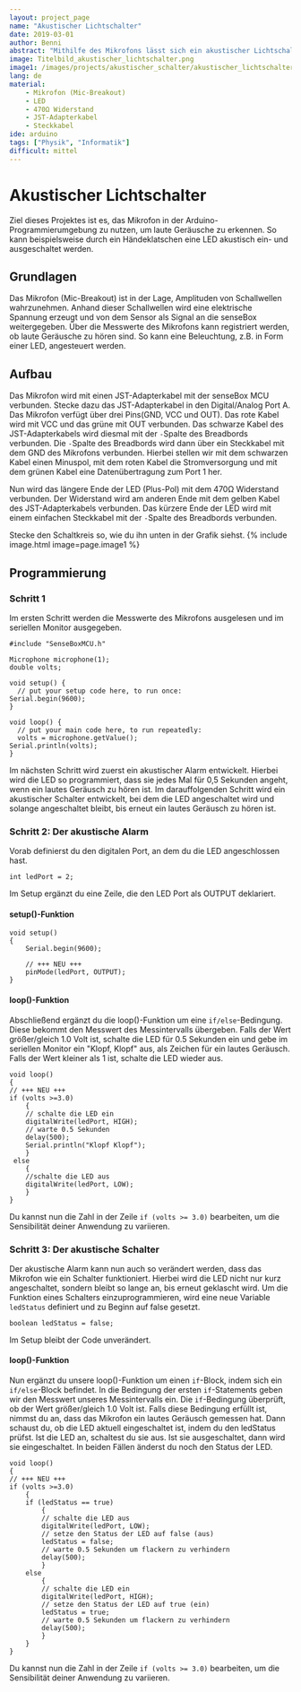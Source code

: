 ```yaml
---
layout: project_page
name: "Akustischer Lichtschalter"
date: 2019-03-01
author: Benni
abstract: "Mithilfe des Mikrofons lässt sich ein akustischer Lichtschalter bauen"
image: Titelbild_akustischer_lichtschalter.png
image1: /images/projects/akustischer_schalter/akustischer_lichtschalter_setup.png
lang: de
material:
    - Mikrofon (Mic-Breakout)
    - LED
    - 470Ω Widerstand
    - JST-Adapterkabel
    - Steckkabel
ide: arduino    
tags: ["Physik", "Informatik"]
difficult: mittel
---
```

# Akustischer Lichtschalter

Ziel dieses Projektes ist es, das Mikrofon in der Arduino-Programmierumgebung zu nutzen, um laute Geräusche zu erkennen. So kann beispielsweise durch ein Händeklatschen eine LED akustisch ein- und ausgeschaltet werden. 
 
## Grundlagen 
Das Mikrofon (Mic-Breakout) ist in der Lage, Amplituden von Schallwellen wahrzunehmen. Anhand dieser Schallwellen wird eine elektrische Spannung erzeugt und von dem Sensor als Signal an die senseBox weitergegeben. Über die Messwerte des Mikrofons kann registriert werden, ob laute Geräusche zu hören sind. So kann eine Beleuchtung, z.B. in Form einer LED, angesteuert werden. 

## Aufbau 
Das Mikrofon wird mit einen JST-Adapterkabel mit der senseBox MCU verbunden. Stecke dazu das JST-Adapterkabel in den Digital/Analog Port A. Das Mikrofon verfügt über drei Pins(GND, VCC und OUT). Das rote Kabel wird mit VCC und das grüne mit OUT verbunden. Das schwarze Kabel des JST-Adapterkabels wird diesmal mit der `-`Spalte des Breadbords verbunden. Die `-`Spalte des Breadbords wird dann über ein Steckkabel mit dem GND des Mikrofons verbunden. Hierbei stellen wir mit dem schwarzen Kabel einen Minuspol, mit dem roten Kabel die Stromversorgung und mit dem grünen Kabel eine Datenübertragung zum Port 1 her.

Nun wird das längere Ende der LED (Plus-Pol) mit dem 470Ω Widerstand verbunden. Der Widerstand wird am anderen Ende mit dem gelben Kabel des JST-Adapterkabels verbunden. Das kürzere Ende der LED wird mit einem einfachen Steckkabel mit der `-`Spalte des Breadbords verbunden.

Stecke den Schaltkreis so, wie du ihn unten in der Grafik siehst.
{% include image.html image=page.image1 %}

## Programmierung

### Schritt 1

Im ersten Schritt werden die Messwerte des Mikrofons ausgelesen und im seriellen Monitor ausgegeben. 

```arduino
#include "SenseBoxMCU.h"

Microphone microphone(1);
double volts;

void setup() {
  // put your setup code here, to run once:
Serial.begin(9600);
}

void loop() {
  // put your main code here, to run repeatedly:
  volts = microphone.getValue();
Serial.println(volts);
}
```
Im nächsten Schritt wird zuerst ein akustischer Alarm entwickelt. Hierbei wird die LED so programmiert, dass sie jedes Mal für 0,5 Sekunden angeht, wenn ein lautes Geräusch zu hören ist. Im darauffolgenden Schritt wird ein akustischer Schalter entwickelt, bei dem die LED angeschaltet wird und solange angeschaltet bleibt, bis erneut ein lautes Geräusch zu hören ist. 

### Schritt 2: Der akustische Alarm

Vorab definierst du den digitalen Port, an dem du die LED angeschlossen hast. 
```arduino
int ledPort = 2;
```

Im Setup ergänzt du eine Zeile, die den LED Port als OUTPUT deklariert.

#### setup()-Funktion

```arduino
void setup() 
{
    Serial.begin(9600);

    // +++ NEU +++
    pinMode(ledPort, OUTPUT);
}
```

#### loop()-Funktion
Abschließend ergänzt du die loop()-Funktion um eine `if/else`-Bedingung. Diese bekommt den Messwert des Messintervalls übergeben. Falls der Wert größer/gleich 1.0 Volt ist, schalte die LED für 0.5 Sekunden ein und gebe im seriellen Monitor ein "Klopf, Klopf" aus, als Zeichen für ein lautes Geräusch. Falls der Wert kleiner als 1 ist, schalte die LED wieder aus. 


```arduino
void loop()
{
// +++ NEU +++
if (volts >=3.0)
    {
    // schalte die LED ein
    digitalWrite(ledPort, HIGH);
    // warte 0.5 Sekunden
    delay(500);
    Serial.println("Klopf Klopf");
    }
 else
    {
    //schalte die LED aus
    digitalWrite(ledPort, LOW);
    }             
}
```

Du kannst nun die Zahl in der Zeile `if (volts >= 3.0)` bearbeiten, um die Sensibilität deiner Anwendung zu variieren.

### Schritt 3: Der akustische Schalter

Der akustische Alarm kann nun auch so verändert werden, dass das Mikrofon wie ein Schalter funktioniert. Hierbei wird die LED nicht nur kurz angeschaltet, sondern bleibt so lange an, bis erneut geklascht wird. Um die Funktion eines Schalters einzuprogrammieren, wird eine neue Variable `ledStatus` definiert und zu Beginn auf false gesetzt. 
```arduino
boolean ledStatus = false;
```

Im Setup bleibt der Code unverändert. 

#### loop()-Funktion
Nun ergänzt du unsere loop()-Funktion um einen `if`-Block, indem sich ein `if/else`-Block befindet. 
In die Bedingung der ersten `if`-Statements geben wir den Messwert unseres Messintervalls ein. Die `if`-Bedingung überprüft, ob der Wert größer/gleich 1.0 Volt ist. 
Falls diese Bedingung erfüllt ist, nimmst du an, dass das Mikrofon ein lautes Geräusch gemessen hat. Dann schaust du, ob die LED aktuell eingeschaltet ist, indem du den ledStatus prüfst. Ist die LED an, schaltest du sie aus. Ist sie ausgeschaltet, dann wird sie eingeschaltet. In beiden Fällen änderst du noch den Status der LED. 

```arduino
void loop()
{
// +++ NEU +++
if (volts >=3.0)
    {
    if (ledStatus == true)
        {
        // schalte die LED aus
        digitalWrite(ledPort, LOW);
        // setze den Status der LED auf false (aus)
        ledStatus = false;
        // warte 0.5 Sekunden um flackern zu verhindern
        delay(500);
        }
    else 
        {
        // schalte die LED ein
        digitalWrite(ledPort, HIGH);
        // setze den Status der LED auf true (ein)
        ledStatus = true;
        // warte 0.5 Sekunden um flackern zu verhindern
        delay(500);
        }
    }            
}
```
Du kannst nun die Zahl in der Zeile `if (volts >= 3.0)` bearbeiten, um die Sensibilität deiner Anwendung zu variieren.



